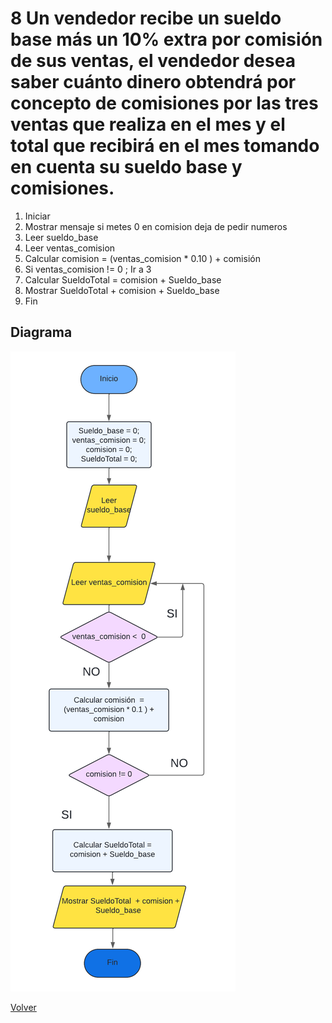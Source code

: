 # 8 Un vendedor recibe un sueldo base más un 10% extra por comisión de sus ventas, el vendedor desea saber cuánto dinero obtendrá por concepto de comisiones por las tres ventas que realiza en el mes y el total que recibirá en el mes tomando en cuenta su sueldo base y comisiones.
1. Iniciar
2. Mostrar mensaje si metes 0 en comision deja de pedir numeros
3. Leer sueldo_base
4. Leer ventas_comision
5. Calcular comision = (ventas_comision * 0.10 ) + comisión
6. Si ventas_comision != 0 ;
     Ir a 3
8. Calcular SueldoTotal = comision + Sueldo_base
9. Mostrar SueldoTotal + comision + Sueldo_base
10. Fin

## Diagrama
<img src=img/Act8.png>

<a href=README.md > Volver </a>
